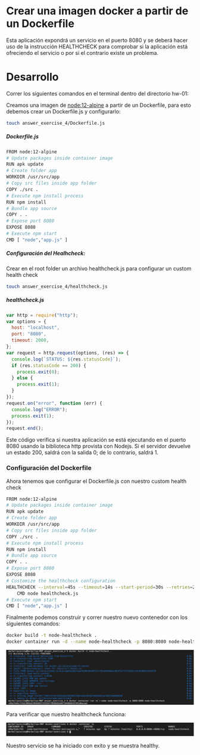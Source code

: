 # Crear una imagen docker a partir de un Dockerfile
Esta aplicación expondrá un servicio en el puerto 8080 y se deberá hacer uso de la instrucción HEALTHCHECK para comprobar si la aplicación está ofreciendo el servicio o por si el contrario existe un problema.

# Desarrollo
Correr los siguientes comandos en el terminal dentro del directorio hw-01:

Creamos una imagen de [node:12-alpine](https://hub.docker.com/_/node) a partir de un Dockerfile, para esto debemos crear un Dockerfile.js y configurarlo:
```sh
touch answer_exercise_4/Dockerfile.js
```
##### Dockerfile.js 
```sh
FROM node:12-alpine
# Update packages inside container image
RUN apk update
# Create folder app
WORKDIR /usr/src/app
# Copy src files inside app folder
COPY ./src .
# Execute npm install process
RUN npm install
# Bundle app source
COPY . .
# Expose port 8080
EXPOSE 8080
# Execute npm start
CMD [ "node","app.js" ]
```

##### Configuración del Healhcheck:
Crear en el root folder un archivo healthcheck.js para configurar un custom health check
```sh
touch answer_exercise_4/healthcheck.js
```
##### healthcheck.js 
```javascript
var http = require("http");
var options = {
  host: "localhost",
  port: "8080",
  timeout: 2000,
};
var request = http.request(options, (res) => {
  console.log(`STATUS: ${res.statusCode}`);
  if (res.statusCode == 200) {
    process.exit(0);
  } else {
    process.exit(1);
  }
});
request.on("error", function (err) {
  console.log("ERROR");
  process.exit(1);
});
request.end();
```
Este código verifica si nuestra aplicación se está ejecutando en el puerto 8080 usando la biblioteca http provista con Nodejs. Si el servidor devuelve un estado 200, saldrá con la salida 0; de lo contrario, saldrá 1.

### Configuración del Dockerfile
Ahora tenemos que configurar el Dockerfile.js con nuestro custom health check
```sh
FROM node:12-alpine
# Update packages inside container image
RUN apk update
# Create folder app
WORKDIR /usr/src/app
# Copy src files inside app folder
COPY ./src .
# Execute npm install process
RUN npm install
# Bundle app source
COPY . .
# Expose port 8080
EXPOSE 8080
# Customize the healthcheck configuration
HEALTHCHECK --interval=45s --timeout=14s --start-period=30s --retries=2 \  
    CMD node healthcheck.js
# Execute npm start
CMD [ "node","app.js" ]
```
Finalmente podemos construir y correr nuestro nuevo contenedor con los siguientes comandos:
```sh
docker build -t node-healthcheck .
docker container run -d --name node-healthcheck -p 8080:8080 node-healthcheck 
```
 ![Alt text](https://github.com/marbellacovino/docker-exercises/blob/master/hw-01/images/healthcheck-1.0.png)

Para verificar que nuestro healthcheck funciona:

 ![Alt text](https://github.com/marbellacovino/docker-exercises/blob/master/hw-01/images/healthcheck-1.1.png)

Nuestro servicio se ha iniciado con exito y se muestra healthy.


